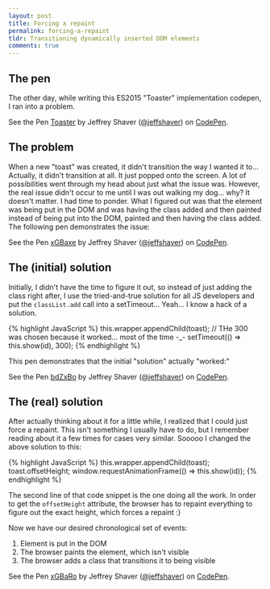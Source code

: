 ```yaml
---
layout: post
title: Forcing a repaint
permalink: forcing-a-repaint
tldr: Transitioning dynamically inserted DOM elements
comments: true
---
```


## The pen

The other day, while writing this ES2015 "Toaster" implementation codepen, I ran into a problem.

<p data-height="268" data-theme-id="17657" data-slug-hash="RPEGwg" data-default-tab="result" data-user="jeffshaver" class='codepen'>See the Pen <a href='http://codepen.io/jeffshaver/pen/RPEGwg/'>Toaster</a> by Jeffrey Shaver (<a href='http://codepen.io/jeffshaver'>@jeffshaver</a>) on <a href='http://codepen.io'>CodePen</a>.</p>
<script async src="//assets.codepen.io/assets/embed/ei.js"></script>

## The problem

When a new "toast" was created, it didn't transition the way I wanted it to... Actually, it didn't transition at all. It just popped onto the screen. A lot of possibilities went through my head about just what the issue was. However, the real issue didn't occur to me until I was out walking my dog... why? It doesn't matter. I had time to ponder. What I figured out was that the element was being put in the DOM and was having the class added and then painted instead of being put into the DOM, painted and then having the class added. The following pen demonstrates the issue:

<p data-height="268" data-theme-id="17657" data-slug-hash="xGBaxe" data-default-tab="result" data-user="jeffshaver" class='codepen'>See the Pen <a href='http://codepen.io/jeffshaver/pen/xGBaxe/'>xGBaxe</a> by Jeffrey Shaver (<a href='http://codepen.io/jeffshaver'>@jeffshaver</a>) on <a href='http://codepen.io'>CodePen</a>.</p>
<script async src="//assets.codepen.io/assets/embed/ei.js"></script>

## The (initial) solution

Initially, I didn't have the time to figure it out, so instead of just adding the class right after, I use the tried-and-true solution for all JS developers and put the `classList.add` call into a setTimeout... Yeah... I know a hack of a solution.

{% highlight JavaScript %}
this.wrapper.appendChild(toast);
// THe 300 was chosen because it worked... most of the time -_-
setTimeout(() => this.show(id), 300);
{% endhighlight %}

This pen demonstrates that the initial "solution" actually "worked:"

<p data-height="268" data-theme-id="17657" data-slug-hash="bdZxBo" data-default-tab="result" data-user="jeffshaver" class='codepen'>See the Pen <a href='http://codepen.io/jeffshaver/pen/bdZxBo/'>bdZxBo</a> by Jeffrey Shaver (<a href='http://codepen.io/jeffshaver'>@jeffshaver</a>) on <a href='http://codepen.io'>CodePen</a>.</p>
<script async src="//assets.codepen.io/assets/embed/ei.js"></script>

## The (real) solution

After actually thinking about it for a little while, I realized that I could just force a repaint. This isn't something I usually have to do, but I remember reading about it a few times for cases very similar. Sooooo I changed the above solution to this:

{% highlight JavaScript %}
this.wrapper.appendChild(toast);
toast.offsetHeight;
window.requestAnimationFrame(() => this.show(id));
{% endhighlight %}

The second line of that code snippet is the one doing all the work. In order to get the `offsetHeight` attribute, the browser has to repaint everything to figure out the exact height, which forces a repaint :)

Now we have our desired chronological set of events:

1. Element is put in the DOM
2. The browser paints the element, which isn't visible
3. The browser adds a class that transitions it to being visible

<p data-height="268" data-theme-id="17657" data-slug-hash="xGBaRo" data-default-tab="result" data-user="jeffshaver" class='codepen'>See the Pen <a href='http://codepen.io/jeffshaver/pen/xGBaRo/'>xGBaRo</a> by Jeffrey Shaver (<a href='http://codepen.io/jeffshaver'>@jeffshaver</a>) on <a href='http://codepen.io'>CodePen</a>.</p>
<script async src="//assets.codepen.io/assets/embed/ei.js"></script>